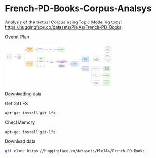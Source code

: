# French-PD-Books-Corpus-Analsys
Analysis of the textual Corpus using Topic Modeling tools: https://huggingface.co/datasets/PleIAs/French-PD-Books


Overall Plan

<img src="img/French Public Domain Model.png" width="70%" height="20%" align="center" />


Downloading data

Get Git LFS

```bash
apt-get install git-lfs
```

Checl Memory

```bash
apt-get install git-lfs
```

Download data

```bash
git clone https://huggingface.co/datasets/PleIAs/French-PD-Books
```


